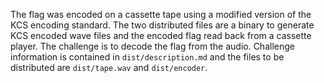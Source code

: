 The flag was encoded on a cassette tape using a modified version of the KCS
encoding standard.  The two distributed files are a binary to generate KCS encoded
wave files and the encoded flag read back from a cassette player.  The challenge
is to decode the flag from the audio. Challenge information is contained in
`dist/description.md` and the files to be distributed are `dist/tape.wav` and
`dist/encoder`.
